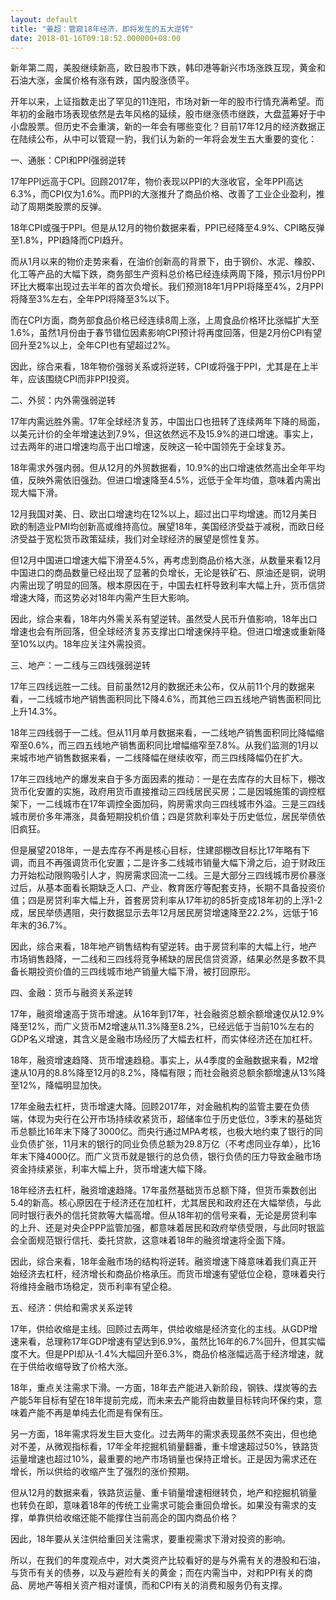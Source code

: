 ```yaml
---
layout: default
title: "姜超：管窥18年经济，即将发生的五大逆转"
date: 2018-01-16T09:18:52.000000+08:00
---
```


新年第二周，美股继续新高，欧日股市下跌，韩印港等新兴市场涨跌互现，黄金和石油大涨，金属价格有涨有跌，国内股涨债平。

开年以来，上证指数走出了罕见的11连阳，市场对新一年的股市行情充满希望。而年初的金融市场表现依然是去年风格的延续，股市继涨债市继跌，大盘蓝筹好于中小盘股票。但历史不会重演，新的一年会有哪些变化？目前17年12月的经济数据正在陆续公布，从中可以管窥一豹，我们认为新的一年将会发生五大重要的变化：

一、通胀：CPI和PPI强弱逆转

17年PPI远高于CPI。回顾2017年，物价表现以PPI的大涨收官，全年PPI高达6.3%，而CPI仅为1.6%。而PPI的大涨推升了商品价格、改善了工业企业盈利，推动了周期类股票的反弹。

18年CPI或强于PPI。但是从12月的物价数据来看，PPI已经降至4.9%、CPI略反弹至1.8%，PPI趋降而CPI趋升。

而从1月以来的物价走势来看，在油价创新高的背景下，由于钢价、水泥、橡胶、化工等产品的大幅下跌，商务部生产资料总价格已经连续两周下降，预示1月份PPI环比大概率出现过去半年的首次负增长。我们预测18年1月PPI将降至4%，2月PPI将降至3%左右，全年PPI将降至3%以下。

而在CPI方面，商务部食品价格已经连续8周上涨，上周食品价格环比涨幅扩大至1.6%，虽然1月份由于春节错位因素影响CPI预计将再度回落，但是2月份CPI有望回升至2%以上，全年CPI也有望超过2%。

因此，综合来看，18年物价强弱关系或将逆转，CPI或将强于PPI，尤其是在上半年，应该围绕CPI而非PPI投资。

二、外贸：内外需强弱逆转

17年内需远胜外需。17年全球经济复苏，中国出口也扭转了连续两年下降的局面，以美元计价的全年增速达到7.9%，但这依然远不及15.9%的进口增速。事实上，过去两年的进口增速均高于出口增速，反映这一轮中国领先于全球复苏。

18年需求外强内弱。但从12月的外贸数据看，10.9%的出口增速依然高出全年平均值，反映外需依旧强劲。但进口增速降至4.5%，远低于全年均值，意味着内需出现大幅下滑。

12月我国对美、日、欧出口增速均在12%以上，超过出口平均增速。而12月美日欧的制造业PMI均创新高或维持高位。展望18年，美国经济受益于减税，而欧日经济受益于宽松货币政策延续，我们对全球经济的展望是惯性复苏。

但12月中国进口增速大幅下滑至4.5%，再考虑到商品价格大涨，从数量来看12月中国进口的商品数量已经出现了显著的负增长，无论是铁矿石、原油还是铜，说明内需出现了明显的回落。根本原因在于，中国去杠杆导致利率大幅上升，货币信贷增速大降，而这势必对18年内需产生巨大影响。

因此，综合来看，18年内外需关系有望逆转。虽然受人民币升值影响，18年出口增速也会有所回落，但全球经济复苏支撑出口增速保持平稳。但进口增速或重新降至10%以内。18年应关注外需投资。

三、地产：一二线与三四线强弱逆转

17年三四线远胜一二线。目前虽然12月的数据还未公布，仅从前11个月的数据来看，一二线城市地产销售面积同比下降4.6%，而其他三四五线地产销售面积同比上升14.3%。

18年三四线弱于一二线。但从11月单月数据来看，一二线地产销售面积同比降幅缩窄至0.6%，而三四五线地产销售面积同比增幅缩窄至7.8%。从我们监测的1月以来城市地产销售数据来看，一二线降幅在继续收窄，而三四线降幅仍在扩大。

17年三四线地产的爆发来自于多方面因素的推动：一是在去库存的大目标下，棚改货币化安置的实施，政府用货币直接推动三四线居民买房；二是因城施策的调控框架下，一二线城市在17年调控全面加码，购房需求向三四线城市外溢。三是三四线城市房价多年滞涨，具备短期投机价值；四是贷款利率处于历史低位，居民举债依旧疯狂。

但是展望2018年，一是去库存不再是核心目标，住建部棚改目标比17年略有下调，而且不再强调货币化安置；二是许多二线城市销量大幅下滑之后，迫于财政压力开始松动限购吸引人才，购房需求回流一二线。三是大部分三四线城市房价暴涨过后，从基本面看长期缺乏人口、产业、教育医疗等配套支持，长期不具备投资价值；四是房贷利率大幅上升，首套房贷利率从17年初的85折变成18年初的上浮1-2成，居民举债遇阻，央行数据显示去年12月居民房贷增速降至22.2%，远低于16年末的36.7%。

因此，综合来看，18年地产销售结构有望逆转。由于房贷利率的大幅上行，地产市场销售趋降，一二线和三四线将竞争稀缺的居民信贷资源，结果必然是多数不具备长期投资价值的三四线城市地产销量大幅下滑，被打回原形。

四、金融：货币与融资关系逆转

17年，融资增速高于货币增速。从16年到17年，社会融资总额余额增速仅从12.9%降至12%，而广义货币M2增速从11.3%降至8.2%，已经远低于当前10%左右的GDP名义增速，其含义是金融市场经历了大幅去杠杆，而实体经济还在加杠杆。

18年，融资增速趋降、货币增速趋稳。事实上，从4季度的金融数据来看，M2增速从10月的8.8%降至12月的8.2%，降幅有限；而社会融资总额余额增速从13%降至12%，降幅明显加快。

17年金融去杠杆，货币增速大降。回顾2017年，对金融机构的监管主要在负债端，体现为央行在公开市场持续收紧货币，超储率位于历史低位，3季末的基础货币总额比16年末下降了3000亿。而央行通过MPA考核，也极大地约束了银行的同业负债扩张，11月末的银行的同业负债总额为29.8万亿（不考虑同业存单），比16年末下降4000亿。而广义货币就是银行的总负债，银行负债的压力导致金融市场资金持续紧张，利率大幅上升，货币增速大幅下降。

18年经济去杠杆，融资增速趋降。17年虽然基础货币总额下降，但货币乘数创出5.4的新高。核心原因在于经济还在加杠杆，尤其居民和政府还在大幅举债，与此同时银行表外的信托贷款等大幅高增。但从18年初的信号来看，无论是房贷利率的上升、还是对央企PPP监管加强，都意味着居民和政府举债受限，与此同时银监会全面规范银行信托、委托贷款，这意味着18年的融资增速将全面下降。

因此，综合来看，18年金融市场的结构将逆转。融资增速下降意味着我们真正开始经济去杠杆，经济增长和商品价格承压。而货币增速有望低位企稳，意味着央行将维持金融市场稳定，货币利率有望企稳。

五、经济：供给和需求关系逆转

17年，供给收缩是主线。回顾过去两年，供给收缩是经济变化的主线。从GDP增速来看，总理称17年GDP增速有望达到6.9%，虽然比16年的6.7%回升，但其实幅度不大。但是PPI却从-1.4%大幅回升至6.3%，商品价格涨幅远高于经济增速，就在于供给收缩导致了价格大涨。

18年，重点关注需求下滑。一方面，18年去产能进入新阶段，钢铁、煤炭等的去产能5年目标有望在18年提前完成，而未来去产能将由数量目标转向环保约束，意味着产能不再是单纯去化而是有保有压。

另一方面，18年需求将发生巨大变化。过去两年的需求表现虽然不突出，但也绝对不差，从微观指标看，17年全年挖掘机销量翻番，重卡增速超过50%，铁路货运量增速也超过10%，最重要的地产市场销量也保持正增长。正是因为需求还在增长，所以供给的收缩产生了强烈的涨价预期。

但从12月的数据来看，铁路货运量、重卡销量增速相继转负，地产和挖掘机销量也转负在即，意味着18年的传统工业需求可能会重回负增长。如果没有需求的支撑，单靠供给收缩还能不能撑住当前高企的国内商品价格？

因此，18年要从关注供给重回关注需求，要重视需求下滑对投资的影响。

所以，在我们的年度观点中，对大类资产比较看好的是与外需有关的港股和石油，与货币有关的债券，以及与避险有关的黄金；而在内需当中，对和PPI有关的商品、房地产等相关资产相对谨慎，而和CPI有关的消费和服务仍有支撑。

